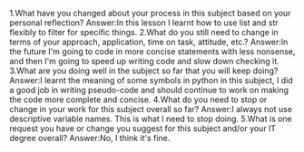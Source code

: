 1.What have you changed about your process in this subject based on your personal reflection?
Answer:In this lesson I learnt how to use list and str flexibly to filter for specific things.
2.What do you still need to change in terms of your approach, application, time on task, attitude, etc.?
Answer:In the future I'm going to code in more concise statements with less nonsense, and then I'm going to speed up 
writing code and slow down checking it.
3.What are you doing well in the subject so far that you will keep doing?
Answer:I learnt the meaning of some symbols in python in this subject, I did a good job in writing pseudo-code and
should continue to work on making the code more complete and concise.
4.What do you need to stop or change in your work for this subject overall so far?
Answer:I always not use descriptive variable names. This is what I need to stop doing.
5.What is one request you have or change you suggest for this subject and/or your IT degree overall?
Answer:No, I think it's fine.